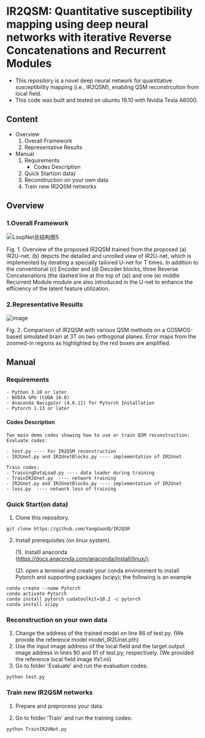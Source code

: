 # IR2QSM: Quantitative susceptibility mapping using deep neural networks with iterative Reverse Concatenations and Recurrent Modules

- This repository is a novel deep neural network for quantitative susceptibility mapping (i.e., IR2QSM), enabling QSM reconstrcution from local field.
- This code was built and tested on ubuntu 19.10 with Nvidia Tesla A6000.

## Content

- Overview
  1. Overall Framework
  2. Representative Results
- Manual
  1. Requirements
     - Codes Description
  2. Quick Start(on data)
  3. Reconstruction on your own data
  4. Train new IR2QSM networks

## Overview

### 1.Overall Framework

![LoopNet总结构图5](https://github.com/YangGaoUQ/IR2QSM/assets/58645866/6d8899f4-982a-4bac-b0bc-1063e9899838)


Fig. 1. Overview of the proposed IR2QSM trained from the proposed (a) IR2U-net. (b) depicts the detailed and unrolled view of IR2U-net, which is implemented by iterating a specially tailored U-net for T times. In addition to the conventional (c) Encoder and (d) Decoder blocks, three Reverse Concatenations (the dashed line at the top of (a)) and one (e) middle Recurrent Module module are also introduced in the U-net to enhance the efficiency of the latent feature utilization.

### 2.Representative Results

![image](https://github.com/YangGaoUQ/IR2QSM/assets/58645866/409c8039-6b43-4f2c-92e3-0dca6ba7385c)

Fig. 2. Comparison of IR2QSM with various QSM methods on a COSMOS-based simulated brain at 3T on two orthogonal planes. Error maps from the zoomed-in regions as highlighted by the red boxes are amplified. 

## Manual

### Requirements

```
- Python 3.10 or later
- NVDIA GPU (CUDA 10.0)
- Anaconda Navigator (4.6.11) for Pytorch Installation
- Pytorch 1.13 or later
```

#### Codes Description

```
Two main demo codes showing how to use or train QSM reconstruction:
Evaluate codes:

- test.py ---- For IR2QSM reconstruction
- IR2Unet.py and IR2UnetBlocks.py ---- implementation of IR2Unet

Train codes:
- TrainingDataLoad.py ---- data loader during training
- TrainIR2Unet.py  ---- network training
- IR2Unet.py and IR2UnetBlocks.py ---- implementation of IR2Unet
- loss.py  ---- network loss of training
```

### Quick Start(on data)

1. Clone this repository.

```
git clone https://github.com/YangGaoUQ/IR2QSM
```

2. Install prerequisites (on linux system).

	(1). Installl anaconda (https://docs.anaconda.com/anaconda/install/linux/);

	(2). open a terminal and create your conda environment to install Pytorch and supporting packages (scipy); the following is an example

```
conda create --name Pytorch
conda activate Pytorch
conda install pytorch cudatoolkit=10.2 -c pytorch
conda install scipy
```

### Reconstruction on your own data

1. Change the address of the trained model on line 86 of test.py. (We provide the reference model model_IR2Unet.pth)
2. Use the input image address of the local field and the target output image address in lines 90 and 91 of test.py, respectively. (We provided the reference local field image lfs1.nii)
3. Go to folder 'Evaluate' and run the evaluation codes:

```
python test.py
```

### Train new IR2QSM networks

1. Prepare and preprocess your data.

2. Go to folder 'Train' and run the training codes:

```
python TrainIR2UNet.py
```

